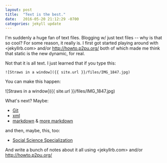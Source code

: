 ```yaml
---
layout: post
title:  "Text is the best."
date:   2016-05-20 21:12:29 -0700
categories: jekyll update
---
```

I'm suddenly a huge fan of text files. Blogging w/ just text files -- why is that so cool? For some reason, it really is. I first got started playing around with <jekyllrb.com> and/or <http://howto.p2pu.org/> both of which made me think that static is the new dynamic, for real.

Not that it is all text. I just learned that if you type this:

```
![Straws in a window]({{ site.url }}/files/IMG_1847.jpg)

```

You can make this happen:

![Straws in a window]({{ site.url }}/files/IMG_1847.jpg)

What's next? Maybe:

* [Git](https://www.codecademy.com/learn/learn-git)
* [xml](http://www.w3schools.com/xml/default.asp)
* [markdown](http://www.markdowntutorial.com/) & [more markdown](https://github.com/adam-p/markdown-here/wiki/Markdown-Cheatsheet)

and then, maybe, this, too:

* [Social Science Specialization](https://www.coursera.org/specializations/social-science)

And write a bunch of notes about it all using <jekyllrb.com> and/or <http://howto.p2pu.org/>

